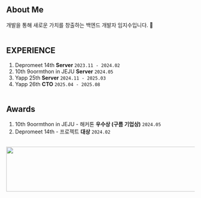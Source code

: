## About Me
개발을 통해 새로운 가치를 창출하는 백엔드 개발자 임지수입니다. 👋
<br><br>

## EXPERIENCE
1. Depromeet 14th **Server** `2023.11 - 2024.02`
2. 10th 9oormthon in JEJU **Server** `2024.05`
3. Yapp 25th **Server** `2024.11 - 2025.03`
4. Yapp 26th **CTO** `2025.04 - 2025.08`
<br><br>

## Awards
1. 10th 9oormthon in JEJU - 해커톤 **우수상 (구름 기업상)** `2024.05`
2. Depromeet 14th - 프로젝트 **대상** `2024.02`
<br>
<a href="https://github.com/devxb/gitanimals">
  <img src="https://render.gitanimals.org/lines/Ji-soo708?pet-id=1" width="1000" height="120"/>
</a>
